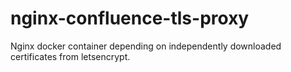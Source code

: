 # nginx-confluence-tls-proxy
Nginx docker container depending on independently downloaded certificates from letsencrypt.
